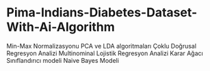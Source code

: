 # Pima-Indians-Diabetes-Dataset-With-Ai-Algorithm
Min-Max Normalizasyonu PCA ve LDA algoritmaları Çoklu Doğrusal Regresyon Analizi Multinominal Lojistik Regresyon Analizi Karar Ağacı Sınıflandırıcı modeli Naive Bayes Modeli
